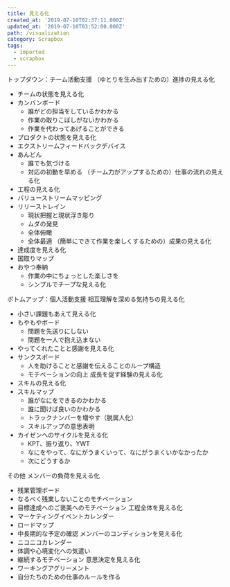 ```yaml
---
title: 見える化
created_at: '2019-07-10T02:37:11.000Z'
updated_at: '2019-07-10T03:52:00.000Z'
path: /visualization
category: Scrapbox
tags:
  - imported
  - scrapbox
---
```

トップダウン：チーム活動支援
（ゆとりを生み出すための）進捗の見える化
- チームの状態を見える化
- カンバンボード
  - 誰がどの担当をしているかわかる
  - 作業の取りこぼしがないかわかる
  - 作業を代わってあげることができる
- プロダクトの状態を見える化
- エクストリームフィードバックデバイス
- あんどん
  - 誰でも気づける
  - 対応の初動を早める
（チーム力がアップするための）仕事の流れの見える化
- 工程の見える化
- バリューストリームマッピング
- リリーストレイン
  - 現状把握と現状浮き彫り
  - ムダの発見
  - 全体俯瞰
  - 全体最適
（簡単にできて作業を楽しくするための）成果の見える化
- 達成度を見える化
- 国取りマップ
- おやつ奉納
  - 作業の中にちょっとした楽しさを
  - シンプルでチープな見える化

ボトムアップ：個人活動支援
相互理解を深める気持ちの見える化
- 小さい課題もあえて見える化
- もやもやボード
  - 問題を先送りにしない
  - 問題を一人で抱え込まない
- やってくれたことと感謝を見える化
- サンクスボード
  - 人を助けることと感謝を伝えることのループ構造
  - モチベーションの向上
成長を促す経験の見える化
- スキルの見える化
- スキルマップ
  - 誰がなにをできるのかわかる
  - 誰に聞けば良いのかわかる
  - トラックナンバーを増やす（脱属人化）
  - スキルアップの意思表明
- カイゼンへのサイクルを見える化
  - KPT、振り返り、YWT
  - なにをやって、なにがうまくいって、なにがうまくいかなかったか
  - 次にどうするか

その他
メンバーの負荷を見える化
- 残業管理ボード
- なるべく残業しないことのモチベーション
- 目標達成へのご褒美へのモチベーション
工程全体を見える化
- マーケティングイベントカレンダー
- ロードマップ
- 中長期的な予定の確認
メンバーのコンディションを見える化
- ニコニコカレンダー
- 体調や心境変化への気遣い
- 継続するモチベーション
意思決定を見える化
- ワーキングアグリーメント
- 自分たちのための仕事のルールを作る


